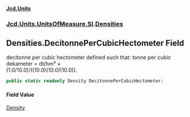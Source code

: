 #### [Jcd.Units](index.md 'index')
### [Jcd.Units.UnitsOfMeasure.SI](Jcd.Units.UnitsOfMeasure.SI.md 'Jcd.Units.UnitsOfMeasure.SI').[Densities](Densities.md 'Jcd.Units.UnitsOfMeasure.SI.Densities')

## Densities.DecitonnePerCubicHectometer Field

decitonne per cubic hectometer defined such that: tonne per cubic dekameter = dt/hm³ ×  
(1.0/10.0)/((10.0)*(10.0)*(10.0)).

```csharp
public static readonly Density DecitonnePerCubicHectometer;
```

#### Field Value
[Density](Density.md 'Jcd.Units.UnitTypes.Density')